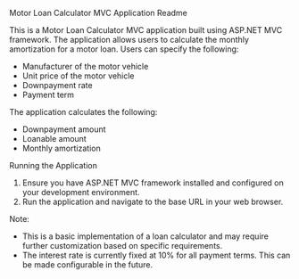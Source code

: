 Motor Loan Calculator MVC Application Readme

This is a Motor Loan Calculator MVC application built using ASP.NET MVC framework. The application allows users to calculate the monthly amortization for a motor loan. Users can specify the following:

- Manufacturer of the motor vehicle
- Unit price of the motor vehicle
- Downpayment rate
- Payment term

The application calculates the following:

- Downpayment amount
- Loanable amount
- Monthly amortization

Running the Application

1. Ensure you have ASP.NET MVC framework installed and configured on your development environment.
2. Run the application and navigate to the base URL in your web browser.

Note:

- This is a basic implementation of a loan calculator and may require further customization based on specific requirements.
- The interest rate is currently fixed at 10% for all payment terms. This can be made configurable in the future.

